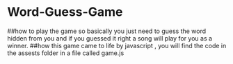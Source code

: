 # Word-Guess-Game
##how to play the game
so basically you just need to guess the word hidden from you
and if you guessed it right a song will play for you as a winner.
##how this game came to life
by javascript , you will find the code in the assests folder in a file called game.js